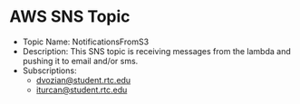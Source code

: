 # AWS SNS Topic

- Topic Name: NotificationsFromS3
- Description: This SNS topic is receiving messages from the lambda and pushing it to email and/or sms.
- Subscriptions: 
    - dvozian@student.rtc.edu
    - iturcan@student.rtc.edu
    